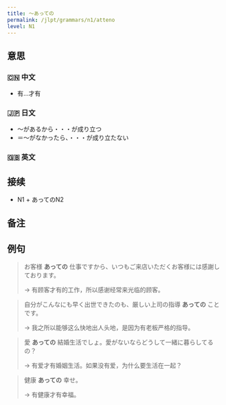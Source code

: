 ```yaml
---
title: 〜あっての
permalink: /jlpt/grammars/n1/atteno
level: N1
---
```


## 意思

### 🇨🇳 中文

- 有…才有

### 🇯🇵 日文

- 〜があるから・・・が成り立つ
- ＝〜がなかったら、・・・が成り立たない

### 🇬🇧 英文


## 接续

- N1 + あってのN2

## 备注


## 例句

> お客様 **あっての** 仕事ですから、いつもご来店いただくお客様には感謝しております。
>
> → 有顾客才有的工作，所以感谢经常来光临的顾客。

> 自分がこんなにも早く出世できたのも、厳しい上司の指導 **あっての** ことです。
>
> → 我之所以能够这么快地出人头地，是因为有老板严格的指导。

> 愛 **あっての** 結婚生活でしょ。愛がないならどうして一緒に暮らしてるの？
>
> → 有爱才有婚姻生活。如果没有爱，为什么要生活在一起？

> 健康 **あっての** 幸せ。
>
> → 有健康才有幸福。

